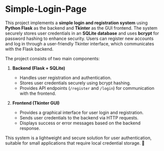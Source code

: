# Simple-Login-Page

 
This project implements a **simple login and registration system** using **Python Flask** as the backend and **Tkinter** as the GUI frontend. The system securely stores user credentials in an **SQLite database** and uses **bcrypt** for password hashing to enhance security. Users can register new accounts and log in through a user-friendly Tkinter interface, which communicates with the Flask backend.

The project consists of two main components:  
1. **Backend (Flask + SQLite)**  
   - Handles user registration and authentication.  
   - Stores user credentials securely using bcrypt hashing.  
   - Provides API endpoints (`/register` and `/login`) for communication with the frontend.

2. **Frontend (Tkinter GUI)**  
   - Provides a graphical interface for user login and registration.  
   - Sends user credentials to the backend via HTTP requests.  
   - Displays success or error messages based on the backend response.  

This system is a lightweight and secure solution for user authentication, suitable for small applications that require local credential storage. 🚀

